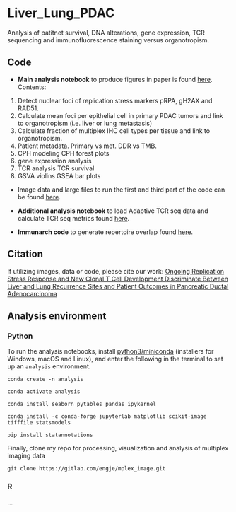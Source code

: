 # Liver_Lung_PDAC
Analysis of patitnet survival, DNA alterations, gene expression, TCR sequencing and immunofluorescence staining versus organotropism.

## Code

- **Main analysis notebook** to produce figures in paper is found [here](https://github.com/engjen/Liver_Lung_PDAC/blob/main/20221025_PDAC_pipeline_Link.ipynb).
Contents:
1. Detect nuclear foci of replication stress markers pRPA, gH2AX and RAD51.
2. Calculate mean foci per epithelial cell in primary PDAC tumors and link to organotropism (i.e. liver or lung metastasis)
3. Calculate fraction of multiplex IHC cell types per tissue and link to organotropism.
4. Patient metadata. Primary vs met. DDR vs TMB.
5. CPH modeling CPH forest plots
6. gene expression analysis
7. TCR analysis TCR survival
8. GSVA violins GSEA bar plots

- Image data and large files to run the first and third part of the code can be found [here](https://www.synapse.org/#!Synapse:syn51068458/files/).

- **Additional analysis notebook** to load Adaptive TCR seq data and calculate TCR seq metrics found [here](https://github.com/engjen/Liver_Lung_PDAC/blob/main/20231222_TCR_seq_RNA_seq_data_processing.ipynb).
- **Immunarch code** to generate repertoire overlap found [here](https://github.com/engjen/Liver_Lung_PDAC/blob/main/TCR_analysis.R).

## Citation

If utilizing images, data or code, please cite our work: [Ongoing Replication Stress Response and New Clonal T Cell Development Discriminate Between Liver and Lung Recurrence Sites and Patient Outcomes in Pancreatic Ductal Adenocarcinoma](https://www.biorxiv.org/content/10.1101/2022.05.04.490552v1)


## Analysis environment

### Python
To run the analysis notebooks, install [python3/miniconda](https://docs.conda.io/en/latest/miniconda.html) (installers for Windows, macOS and Linux), and enter the following in the terminal to set up an `analysis` environment. 

`conda create -n analysis`

`conda activate analysis`

`conda install seaborn pytables pandas ipykernel`

`conda install -c conda-forge jupyterlab matplotlib scikit-image tifffile statsmodels`

`pip install statannotations`

Finally, clone my repo for processing, visualization and analysis of multiplex imaging data

`git clone https://gitlab.com/engje/mplex_image.git`

### R

...

